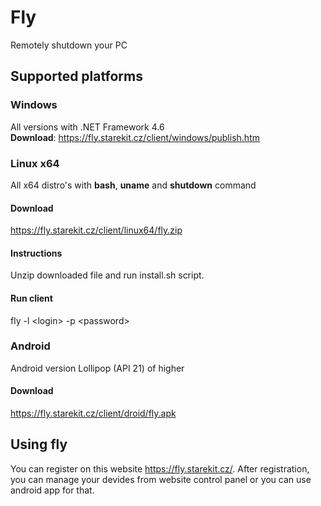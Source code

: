 # Fly
Remotely shutdown your PC

## Supported platforms
### Windows
All versions with .NET Framework 4.6<br />
**Download**: https://fly.starekit.cz/client/windows/publish.htm
### Linux x64
All x64 distro's with **bash**, **uname** and **shutdown** command
#### Download
https://fly.starekit.cz/client/linux64/fly.zip
#### Instructions
Unzip downloaded file and run install.sh script.
#### Run client
fly -l \<login\> -p \<password\>
### Android
Android version Lollipop (API 21) of higher
#### Download
https://fly.starekit.cz/client/droid/fly.apk

## Using fly
You can register on this website https://fly.starekit.cz/. After registration, you can manage your devides from website control panel or you can use android app for that.
